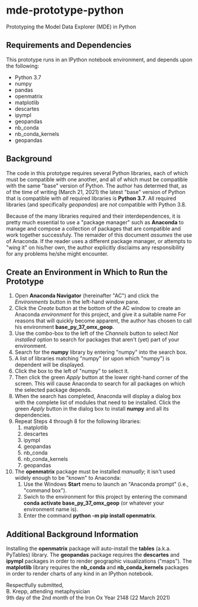 # mde-prototype-python
Prototyping the Model Data Explorer (MDE) in Python

## Requirements and Dependencies

This prototype runs in an IPython notebook environment, and depends upon the following:
* Python 3.7
* numpy
* pandas
* openmatrix
* matplotlib
* descartes
* ipympl
* geopandas
* nb_conda
* nb_conda_kernels
* geopandas

## Background

The code in this prototype requires several Python libraries, each of which must be compatible with one another, and all of which must be compatible with the same "base" version of Python. The author has determed that, as of the time of writing (March 21, 2021) the latest "base" version of Python that is compatible with _all_ required libraries is __Python 3.7__.  All required libraries (and specifically _geopandas_) are _not_ compatible with Python 3.8.

Because of the many libraries required and their interdependences, it is pretty much essential to use a "package manager" such as __Anaconda__ to manage and compose a collection of packages that are compatible and work together successfuly. The remaider of this document _assumes_ the use of Anaconda. If the reader uses a different package manager, or attempts to "wing it" on his/her own, the author explicitly disclaims any responsibility for any problems he/she might encounter.

## Create an Environment in Which to Run the Prototype

1. Open __Anaconda Navigator__ (hereinafter "AC") and click the _Environments_ button in the left-hand window pane. 
2. Click the _Create_ button at the bottom of the AC window to create an Anaconda _environment_ for this project, and give it a suitable name For reasons that will quickly become apparent, the author has chosen to call his environment __base_py_37_omx_geop__. 
3. Use the combo-box to the left of the _Channels_ button to select _Not installed_ option to search for packages that aren't (yet) part of your environment.
4. Search for the __numpy__ library by entering "numpy" into the search box. 
5. A list of libraries matching "numpy" (or upon which "numpy") is dependent will be displayed. 
6. Click the box to the left of "numpy" to select it.
7. Then click the green _Apply_ button at the lower right-hand corner of the screen. This will cause Anaconda to search for all packages on which the selected package depends.
8. When the search has completed, Anaconda will display a dialog box with the complete list of modules that need to be installed. Click the green _Apply_ button in the dialog box to install __numpy__ and all its dependencies.
9. Repeat Steps 4 through 8 for the following libraries:
    1. matplotlib
    2. descartes
    3. ipympl
    4. geopandas
    5. nb_conda
    6. nb_conda_kernels
    7. geopandas
10. The __openmatrix__ package must be installed _manually_; it isn't used widely enough to be "known" to Anaconda:
    1. Use the Windows __Start__ menu to launch an "Anaconda prompt" (i.e., "command box").
    2. Swich to the environment for this project by entering the command __conda activate base_py_37_omx_geop__ (or whatever your environment name is).
    3. Enter the command __python -m pip install openmatrix__.

## Additional Background Information

Installing the __openmatrix__ package will auto-install the __tables__ (a.k.a. PyTables) library. The __geopandas__ package requires the __descartes__ and __ipympl__ packages in order to render geographic visualizations ("maps"). The __matplotlib__ library requires the __nb_conda__ and __nb_conda_kernels__ packages in order to render charts of any kind in an IPython notebook.


Respectfully submitted,  
B. Krepp, attending metaphysician  
9th day of the 2nd month of the Iron Ox Year 2148 (22 March 2021)
